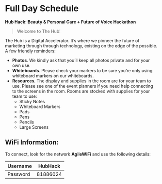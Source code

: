 # Full Day Schedule

**Hub Hack: Beauty & Personal Care + Future of Voice Hackathon**

> Welcome to The Hub!

The Hub is a Digital Accelerator. It’s where we pioneer the future of marketing through through technology, existing on the edge of the possible. A few friendly reminders: 

- **Photos**. We kindly ask that you’ll keep all photos private and for your own use.
- **Whiteboards**. Please check your markers to be sure you’re only using whiteboard markers on our whiteboards.
- **Resources**. The display and supplies in the room are for your team to use. Please see one of the event planners if you need help connecting to the screens in the room. Rooms are stocked with supplies for your team to use:
  - Sticky Notes
  - Whiteboard Markers
  - Pads
  - Pens 
  - Pencils
  - Large Screens

## WiFi Information:

To connect, look for the network **AgileWiFi** and use the following details:

| Username | HubHack  |
| -------- | -------- |
| Password | 81886024 |